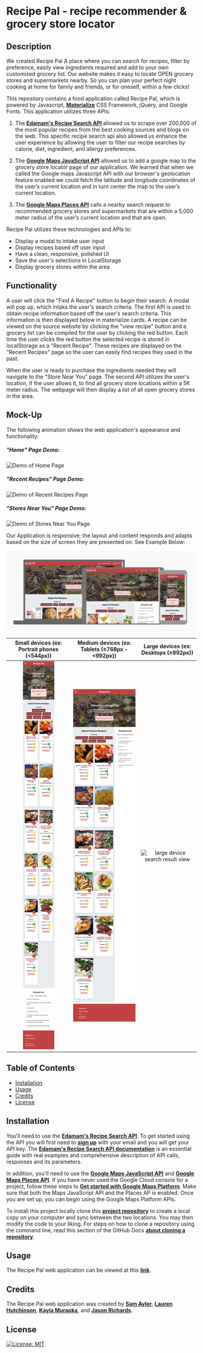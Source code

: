 # Recipe Pal - recipe recommender & grocery store locator

## Description

We created Recipe Pal A place where you can search for recipes, filter by preference, easily view ingredients required and add to your own customized grocery list. Our website makes it easy to locate OPEN grocery stores and supermarkets nearby. So you can plan your perfect night cooking at home for family and friends, or for oneself, within a few clicks!

This repository contains a food application called Recipe Pal, which is powered by Javascript, [**Materialize**](https://materializecss.com/) CSS Framework, jQuery, and Google Fonts. This application utilizes three APIs:

1. The [**Edamam's Recipe Search API**](https://developer.edamam.com/edamam-docs-recipe-api) allowed us to scrape over 200,000 of the most popular recipes from the best cooking sources and blogs on the web. This specific recipe search api also allowed us enhance the user experience by allowing the user to filter our recipe searches by calorie, diet, ingredient, and allergy preferences.

2. The [**Google Maps JavaScript API**](https://developers.google.com/maps/documentation/javascript/overview) allowed us to add a google map to the grocery store locator page of our application. We learned that when we called the Google maps Javascript API with our browser's geolocation feature enabled we could fetch the latitude and longitude coordinates of the user’s current location and in turn center the map to the user’s current location.

3. The [**Google Maps Places API**](https://developers.google.com/places/web-service/overview) calls a nearby search request to recommended grocery stores and supermarkets that are within a 5,000 meter radius of the user’s current location and that are open.

Recipe Pal utilizes these technologies and APIs to:

- Display a modal to intake user input
- Display recipes based off user input
- Have a clean, responsive, polished UI
- Save the user's selections in LocalStorage
- Display grocery stores within the area

## Functionality

A user will click the "Find A Recipe" button to begin their search. A modal will pop up, which intaks the user's search criteria. The first API is used to obtain recipe information based off the user's search criteria. This information is then displayed below in materialize cards. A recipe can be viewed on the source website by clicking the "view recipe" button and a grocery list can be compiled for the user by clicking the red button. Each time the user clicks the red button the selected recipe is stored in localStorage as a "Recent Recipe". These recipes are displayed on the "Recent Recipes" page so the user can easily find recipes they used in the past.

When the user is ready to purchase the ingredients needed they will navigate to the "Store Near You" page. The second API utilizes the user's location, if the user allows it, to find all grocery store locations within a 5K meter radius. The webpage will then display a list of all open grocery stores in the area.

## Mock-Up

The following animation shows the web application's appearance and functionality:

##### "Home" Page Demo:

![Demo of Home Page](./readme_images/home_page_demo.gif)

##### "Recent Recipes" Page Demo:

![Demo of Recent Recipes Page](./readme_images/recent_recipes_demo.gif)

##### "Stores Near You" Page Demo:

![Demo of Stores Near You Page](./readme_images/stores_near_you_demo.gif)

Our Application is responsive; the layout and content responds and adapts based on the size of screen they are presented on. See Example Below:

![Responsive Views](readme_images/recipe_pal_responsive_design.png)

|                 Small devices (ex: Portrait phones (<544px))                  |                 Medium devices (ex: Tablets (≥768px - <992px))                 |                     Large devices (ex: Desktops (≥992px))                     |
| :---------------------------------------------------------------------------: | :----------------------------------------------------------------------------: | :---------------------------------------------------------------------------: |
| ![small device search result view](./readme_images/sm_search_result_view.png) | ![medium device search result view](./readme_images/md_search_result_view.png) | ![large device search result view](./readme_images/lg_search_result_view.png) |

## Table of Contents

- [Installation](#installation)
- [Usage](#usage)
- [Credits](#credits)
- [License](#license)

## Installation

You'll need to use the [**Edamam's Recipe Search API**](https://developer.edamam.com/edamam-docs-recipe-api). To get started using the API you will first need to [**sign up**](https://developer.edamam.com/edamam-recipe-api) with your email and you will get your API key. The [**Edamam's Recipe Search API documentation**](https://developer.edamam.com/edamam-docs-recipe-api) is an essential guide with real examples and comprehensive description of API calls, responses and its parameters.

In addition, you'll need to use the [**Google Maps JavaScript API**](https://developers.google.com/maps/documentation/javascript/overview) and [**Google Maps Places API**](https://developers.google.com/places/web-service/overview). If you have never used the Google Cloud console for a project, follow these steps to [**Get started with Google Maps Platform**](https://developers.google.com/maps/gmp-get-started). Make sure that both the Maps JavaScript API and the Places AP is enabled. Once you are set up, you can begin using the Google Maps Platform APIs.

To install this project locally clone this [**project repository**](https://github.com/kaylamuraoka/Food_Application) to create a local copy on your computer and sync between the two locations. You may then modify the code to your liking. For steps on how to clone a repository using the command line, read this section of the GitHub Docs [**about cloning a repository**](https://docs.github.com/en/free-pro-team@latest/github/creating-cloning-and-archiving-repositories/cloning-a-repository#about-cloning-a-repository).

## Usage

The Recipe Pal web application can be viewed at this [**link**](https://kaylamuraoka.github.io/Food_Application/).

## Credits

The Recipe Pal web application was created by [**Sam Ayler**](https://github.com/sayler3), [**Lauren Hutchinson**](https://github.com/lhutchinson22), [**Kayla Muraoka**](https://github.com/kaylamuraoka), and [**Jason Richards**](https://github.com/jrkrichards).

## License

[![License: MIT](https://img.shields.io/badge/License-MIT-yellow.svg)](https://opensource.org/licenses/MIT)
